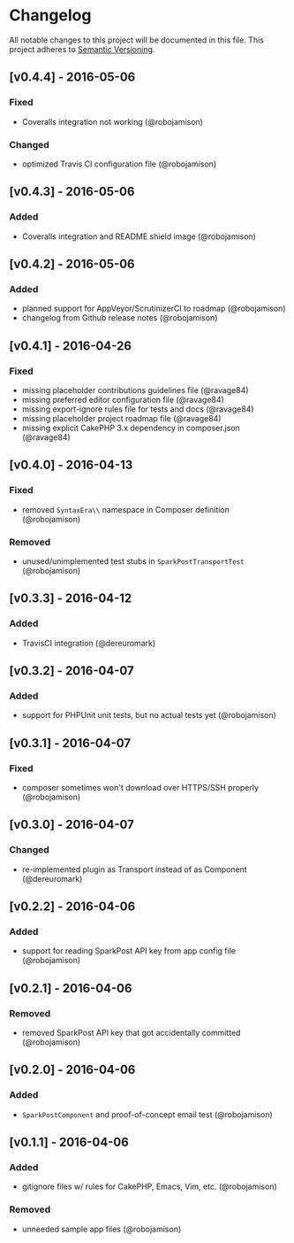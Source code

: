 # Changelog
All notable changes to this project will be documented in this file. This
project adheres to [Semantic Versioning](http://semver.org).

## [v0.4.4] - 2016-05-06
### Fixed
- Coveralls integration not working (@robojamison)

### Changed
- optimized Travis CI configuration file (@robojamison)

## [v0.4.3] - 2016-05-06
### Added
- Coveralls integration and README shield image (@robojamison)

## [v0.4.2] - 2016-05-06
### Added
- planned support for AppVeyor/ScrutinizerCI to roadmap (@robojamison)
- changelog from Github release notes (@robojamison)

## [v0.4.1] - 2016-04-26
### Fixed
- missing placeholder contributions guidelines file (@ravage84)
- missing preferred editor configuration file (@ravage84)
- missing export-ignore rules file for tests and docs (@ravage84)
- missing placeholder project roadmap file (@ravage84)
- missing explicit CakePHP 3.x dependency in composer.json (@ravage84)

## [v0.4.0] - 2016-04-13
### Fixed
- removed `SyntaxEra\\` namespace in Composer definition (@robojamison)

### Removed
- unused/unimplemented test stubs in `SparkPostTransportTest` (@robojamison)

## [v0.3.3] - 2016-04-12
### Added
- TravisCI integration (@dereuromark)

## [v0.3.2] - 2016-04-07
### Added
- support for PHPUnit unit tests, but no actual tests yet (@robojamison)

## [v0.3.1] - 2016-04-07
### Fixed
- composer sometimes won't download over HTTPS/SSH properly (@robojamison)

## [v0.3.0] - 2016-04-07
### Changed
- re-implemented plugin as Transport instead of as Component (@dereuromark)

## [v0.2.2] - 2016-04-06
### Added
- support for reading SparkPost API key from app config file (@robojamison)

## [v0.2.1] - 2016-04-06
### Removed
- removed SparkPost API key that got accidentally committed (@robojamison)

## [v0.2.0] - 2016-04-06
### Added
- `SparkPostComponent` and proof-of-concept email test (@robojamison)

## [v0.1.1] - 2016-04-06
### Added
- gitignore files w/ rules for CakePHP, Emacs, Vim, etc. (@robojamison)

### Removed
- unneeded sample app files (@robojamison)
